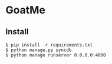 GoatMe
======

Install
-------

    $ pip install -r requirements.txt
    $ python manage.py syncdb
    $ python manage runserver 0.0.0.0:4000
